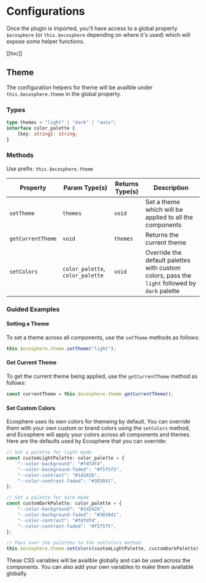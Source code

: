 # Configurations

Once the plugin is imported, you'll have access to a global property `$ecosphere` (or `this.$ecosphere` depending on where it's used) which will expose some helper functions.

[[toc]]

## Theme

The configuration helpers for theme will be availble under `this.$ecosphere.theme` in the global property.

### Types

```ts
type themes = "light" | "dark" | "auto";
interface color_palette {
	[key: string]: string;
}
```

### Methods

Use prefix: `this.$ecosphere.theme`

| Property          | Param Type(s)                    | Returns Type(s) | Description                                                                                   |
| ----------------- | -------------------------------- | --------------- | --------------------------------------------------------------------------------------------- |
| `setTheme`        | `themes`                         | `void`          | Set a theme which will be applied to all the components                                       |
| `getCurrentTheme` | `void`                           | `themes`        | Returns the current theme                                                                     |
| `setColors`       | `color_palette`, `color_palette` | `void`          | Override the default palettes with custom colors, pass the `light` followed by `dark` palette |

### Guided Examples

#### Setting a Theme

To set a theme across all components, use the `setTheme` methods as follows:

```js
this.$ecosphere.theme.setTheme("light");
```

#### Get Current Theme

To get the current theme being applied, use the `getCurrentTheme` method as follows:

```js
const currentTheme = this.$ecosphere.theme.getCurrentTheme();
```

#### Set Custom Colors

Ecosphere uses its own colors for themeing by default. You can override them with your own custom or brand colors using the `setColors` method, and Ecosphere will apply your colors across all components and themes. Here are the defaults used by Ecosphere that you can override:

```ts
// Set a palette for light mode
const customLightPalette: color_palette = {
	"--color-background": "#fdfdfd",
	"--color-background-faded": "#f5f5f5",
	"--color-contrast": "#1d242b",
	"--color-contrast-faded": "#303841",
};

// Set a palette for dark mode
const customDarkPalette: color_palette = {
	"--color-background": "#1d242b",
	"--color-background-faded": "#303841",
	"--color-contrast": "#fdfdfd",
	"--color-contrast-faded": "#f5f5f5",
};

// Pass over the palettes to the setColors method
this.$ecosphere.theme.setColors(customLightPalette, customDarkPalette);
```

These CSS variables will be availble globally and can be used across the components. You can also add your own variables to make them available globally.
